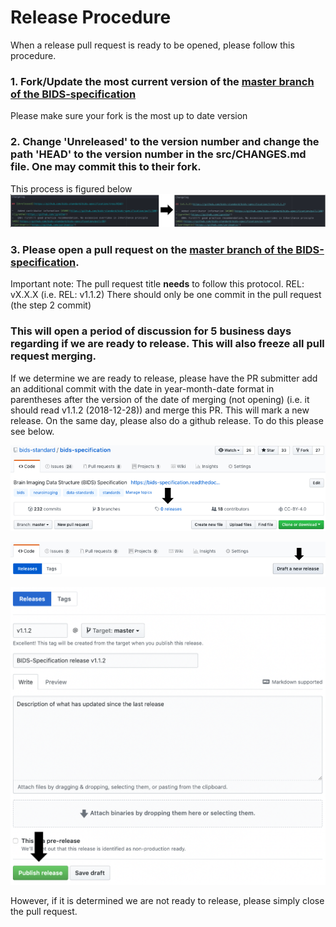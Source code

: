 # Release Procedure

When a release pull request is ready to be opened, please follow this procedure.

### 1. Fork/Update the most current version of the [master branch of the BIDS-specification](https://github.com/bids-standard/bids-specification/tree/master)

Please make sure your fork is the most up to date version

### 2. Change 'Unreleased' to the version number and change the path 'HEAD' to the version number in the src/CHANGES.md file. One may commit this to their fork.

This process is figured below ![Unreleased-to-Version](release_images/Unreleased-to-Version.png "Unreleased-to-Version")

### 3. Please open a pull request on the [master branch of the BIDS-specification](https://github.com/bids-standard/bids-specification/tree/master).
Important note: The pull request title **needs** to follow this protocol. REL: vX.X.X (i.e. REL: v1.1.2) There should only be one commit in the pull request (the step 2 commit)

### This will open a period of discussion for 5 business days regarding if we are ready to release. This will also freeze all pull request merging.

If we determine we are ready to release, please have the PR submitter add an additional commit with the date in year-month-date format in parentheses after the version of the date of merging (not opening) (i.e. it should read v1.1.2 (2018-12-28)) and merge this PR. This will mark a new release. On the same day, please also do a github release. To do this please see below.

![GH-release-1](release_images/GH-release_1.png "GH-release-1")

![GH-release-2](release_images/GH-release_2.png "GH-release-2")

![GH-release-3](release_images/GH-release_3.png "GH-release-3")

However, if it is determined we are not ready to release, please simply close the pull request.
